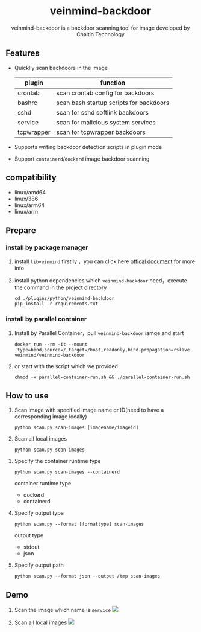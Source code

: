 <h1 align="center"> veinmind-backdoor </h1>

<p align="center">
veinmind-backdoor is a backdoor scanning tool for image developed by Chaitin Technology
</p>

## Features

- Quicklly scan backdoors in the image

    |  plugin | function  | 
    |---|---|
    |  crontab | scan  crontab config for backdoors|
    |  bashrc  | scan bash startup scripts for backdoors |
    |  sshd | scan for sshd softlink backdoors  |
    |  service | scan for malicious system services |
    |  tcpwrapper | scan for tcpwrapper backdoors |

- Supports writing backdoor detection scripts in plugin mode
- Support `containerd`/`dockerd` image backdoor scanning

## compatibility

- linux/amd64
- linux/386
- linux/arm64
- linux/arm

## Prepare

### install by package manager

1. install `libveinmind`  firstlly ，you can click here [offical document](https://github.com/chaitin/libveinmind) for more info

2. install python dependencies which `veinmind-backdoor` need，execute the command in the project directory
    ```
    cd ./plugins/python/veinmind-backdoor
    pip install -r requirements.txt
    ```

### install by parallel container
1. Install by Parallel Container，pull `veinmind-backdoor` iamge  and start
    ```
    docker run --rm -it --mount 'type=bind,source=/,target=/host,readonly,bind-propagation=rslave' veinmind/veinmind-backdoor
    ```

2. or start with the script which we provided
    ```
    chmod +x parallel-container-run.sh && ./parallel-container-run.sh
    ```

## How to use

1. Scan image with specified image name or ID(need to have a corresponding image locally)

    ```
    python scan.py scan-images [imagename/imageid]
    ```

2. Scan all local images

    ```
    python scan.py scan-images
    ```

3. Specify the container runtime type
    ```
    python scan.py scan-images --containerd
    ```

    container runtime type
    - dockerd
    - containerd

4. Specify output type
    ```
    python scan.py --format [formattype] scan-images
    ```

    output type
    - stdout
    - json

5. Specify output path
    ```
    python scan.py --format json --output /tmp scan-images
    ```

## Demo
1. Scan the image which name is `service`
![](https://dinfinite.oss-cn-beijing.aliyuncs.com/image/20220329141342.png)

2. Scan all local images
![](https://dinfinite.oss-cn-beijing.aliyuncs.com/image/20220329141357.png)